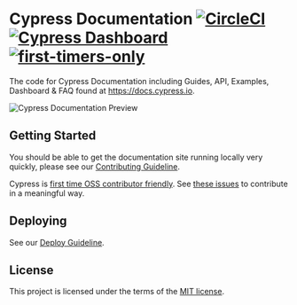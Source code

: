 # Cypress Documentation [![CircleCI](https://circleci.com/gh/cypress-io/cypress-documentation.svg?style=svg)](https://circleci.com/gh/cypress-io/cypress-documentation) [![Cypress Dashboard](https://img.shields.io/badge/cypress-dashboard-brightgreen.svg)](https://dashboard.cypress.io/#/projects/ma3dkn/runs) [![first-timers-only](http://img.shields.io/badge/first--timers--only-friendly-blue.svg)](https://github.com/cypress-io/cypress-documentation/labels/first-timers-only)

The code for Cypress Documentation including Guides, API, Examples, Dashboard & FAQ found at https://docs.cypress.io.

![Cypress Documentation Preview](https://user-images.githubusercontent.com/1271364/32280553-aa89695e-bef2-11e7-9cea-c2e99406eed0.png)

## Getting Started

You should be able to get the documentation site running locally very quickly,
please see our [Contributing Guideline](/CONTRIBUTING.md).

Cypress is [first time OSS contributor friendly](http://www.firsttimersonly.com/). See [these issues](https://github.com/cypress-io/cypress-documentation/labels/first-timers-only) to contribute in a meaningful way.

## Deploying

See our [Deploy Guideline](DEPLOY.md).

## License

This project is licensed under the terms of the [MIT license](/LICENSE.md).
